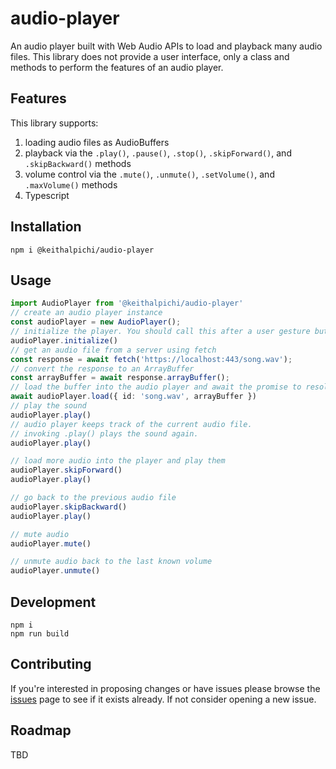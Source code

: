 # audio-player

An audio player built with Web Audio APIs to load and playback many audio files. This library does not provide a user interface, only a class and methods to perform the features of an audio player. 

## Features
This library supports:
1. loading audio files as AudioBuffers
1. playback via the `.play()`, `.pause()`, `.stop()`, `.skipForward()`, and `.skipBackward()` methods
1. volume control via the `.mute()`, `.unmute()`, `.setVolume()`, and `.maxVolume()` methods
1. Typescript

## Installation
```
npm i @keithalpichi/audio-player
```

## Usage

```typescript
import AudioPlayer from '@keithalpichi/audio-player'
// create an audio player instance
const audioPlayer = new AudioPlayer();
// initialize the player. You should call this after a user gesture but before any other methods.
audioPlayer.initialize()
// get an audio file from a server using fetch
const response = await fetch('https://localhost:443/song.wav');
// convert the response to an ArrayBuffer
const arrayBuffer = await response.arrayBuffer();
// load the buffer into the audio player and await the promise to resolve
await audioPlayer.load({ id: 'song.wav', arrayBuffer })
// play the sound
audioPlayer.play()
// audio player keeps track of the current audio file.
// invoking .play() plays the sound again.
audioPlayer.play()

// load more audio into the player and play them
audioPlayer.skipForward()
audioPlayer.play()

// go back to the previous audio file
audioPlayer.skipBackward()
audioPlayer.play()

// mute audio
audioPlayer.mute()

// unmute audio back to the last known volume
audioPlayer.unmute()
```

## Development
```
npm i
npm run build
```

## Contributing

If you're interested in proposing changes or have issues please browse the [issues](https://github.com/keithalpichi/audio-player/issues) page to see if it exists already. If not consider opening a new issue.

## Roadmap

TBD